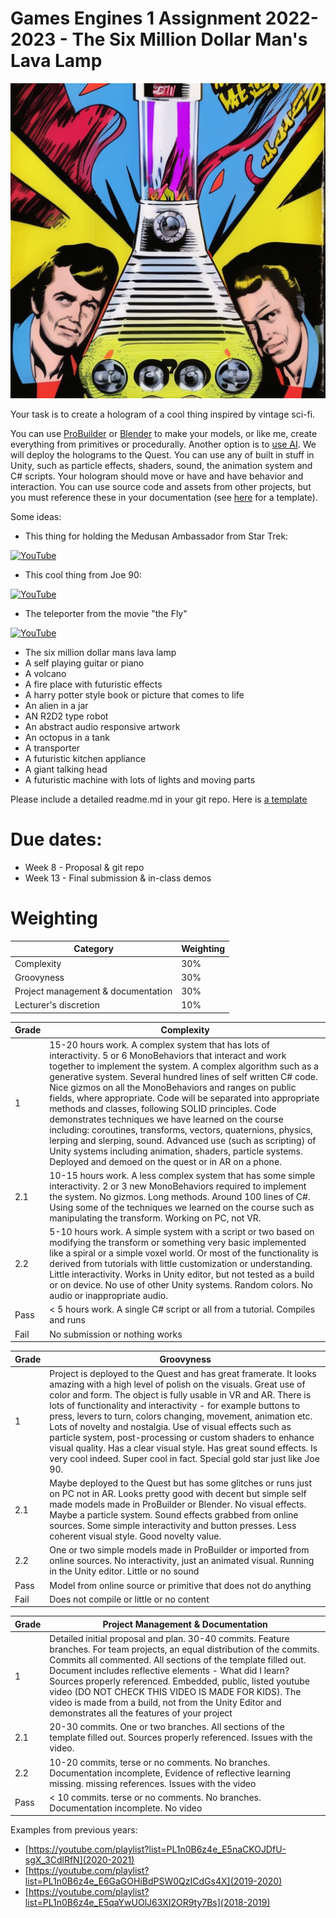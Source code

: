 # Games Engines 1 Assignment 2022-2023 - The Six Million Dollar Man's Lava Lamp

![Lava Lamp](images/1411580558_The_six_million_dollar_man_s_Lava_Lamp__retro_vintage_bionics_psychedelic__comic_book_style_.png)

Your task is to create a hologram of a cool thing inspired by vintage sci-fi. 

You can use [ProBuilder](https://unity.com/features/probuilder) or [Blender](https://www.blender.org/) to make your models, or like me, create everything from primitives or procedurally. Another option is to [use AI](https://www.youtube.com/watch?v=ooSW5kcA6gI). We will deploy the holograms to the Quest. You can use any of built in stuff in Unity, such as particle effects, shaders, sound, the animation system and C# scripts. Your hologram should move or have and have behavior and interaction. You can use source code and assets from other projects, but you must reference these in your documentation (see [here](assignmentreadme.md) for a template).

Some ideas:

- This thing for holding the Medusan Ambassador from Star Trek:

[![YouTube](http://img.youtube.com/vi/Ljhqz6pF_Uo/0.jpg)](https://www.youtube.com/watch?v=Ljhqz6pF_Uo)

- This cool thing from Joe 90:

[![YouTube](http://img.youtube.com/vi/oaINLn4OKGE/0.jpg)](https://www.youtube.com/watch?v=oaINLn4OKGE)

- The teleporter from the movie "the Fly"

[![YouTube](http://img.youtube.com/vi/sTq2Im2YUOk/0.jpg)](https://www.youtube.com/watch?v=sTq2Im2YUOk)

- The six million dollar mans lava lamp
- A self playing guitar or piano
- A volcano
- A fire place with futuristic effects
- A harry potter style book or picture that comes to life
- An alien in a jar
- AN R2D2 type robot
- An abstract audio responsive artwork
- An octopus in a tank
- A transporter
- A futuristic kitchen appliance
- A giant talking head
- A futuristic machine with lots of lights and moving parts

Please include a detailed readme.md in your git repo. Here is [a template](assignmentreadme.md)

# Due dates:
- Week 8 - Proposal & git repo
- Week 13 - Final submission & in-class demos
 
 # Weighting

| Category | Weighting |
|-|-|
| Complexity | 30% |
| Groovyness | 30%  |
| Project management & documentation | 30% |
| Lecturer's discretion | 10% |
 
 | Grade | Complexity |
 |-------|------------|
 | 1 | 15-20 hours work. A complex system that has lots of interactivity. 5 or 6 MonoBehaviors that interact and work together to implement the system. A complex algorithm such as a generative system. Several hundred lines of self written C# code. Nice gizmos on all the MonoBehaviors and ranges on public fields, where appropriate. Code will be separated into appropriate methods and classes, following SOLID principles. Code demonstrates techniques we have learned on the course including: coroutines, transforms, vectors, quaternions, physics, lerping and slerping, sound. Advanced use (such as scripting) of Unity systems including animation, shaders, particle systems. Deployed and demoed on the quest or in AR on a phone. |
 | 2.1 | 10-15 hours work. A less complex system that has some simple interactivity. 2 or 3 new MonoBehaviors required to implement the system. No gizmos. Long methods. Around 100 lines of C#. Using some of the techniques we learned on the course such as manipulating the transform. Working on PC, not VR. |
 | 2.2 | 5-10 hours work. A simple system with a script or two based on modifying the transform or something very basic implemented like a spiral or a simple voxel world. Or most of the functionality is derived from tutorials with little customization or understanding. Little interactivity. Works in Unity editor, but not tested as a build or on device. No use of other Unity systems. Random colors. No audio or inappropriate audio. |
 | Pass | < 5 hours work. A single C# script or all from a tutorial. Compiles and runs |
| Fail | No submission or nothing works |

| Grade | Groovyness |
|-------|------------|
| 1     | Project is deployed to the Quest and has great framerate. It looks amazing with a high level of polish on the visuals. Great use of color and form. The object is fully usable in VR and AR. There is lots of functionality and interactivity - for example buttons to press, levers to turn, colors changing, movement, animation etc. Lots of novelty and nostalgia. Use of visual effects such as particle system, post-processing or custom shaders to enhance visual quality. Has a clear visual style. Has great sound effects. Is very cool indeed. Super cool in fact. Special gold star just like Joe 90. |
| 2.1 | Maybe deployed to the Quest but has some glitches or runs just on PC not in AR. Looks pretty good with decent but simple self made models made in ProBuilder or Blender. No visual effects. Maybe a particle system. Sound effects grabbed from online sources. Some simple interactivity and button presses. Less coherent visual style. Good novelty value. |
| 2.2 |  One or two simple models made in ProBuilder or imported from online sources. No interactivity, just an animated visual. Running in the Unity editor. Little or no sound |
| Pass | Model from online source or primitive that does not do anything |
| Fail | Does not compile or little or no content |


| Grade | Project Management & Documentation |
|-------|------|
| 1 |  Detailed initial proposal and plan. 30-40 commits. Feature branches. For team projects, an equal distribution of the commits. Commits all commented. All sections of the template filled out. Document includes reflective elements - What did I learn? Sources properly referenced. Embedded, public, listed youtube video (DO NOT CHECK THIS VIDEO IS MADE FOR KIDS). The video is made from a build, not from the Unity Editor and demonstrates all the features of your project |
| 2.1 | 20-30 commits. One or two branches. All sections of the template filled out. Sources properly referenced. Issues with the video. 
| 2.2 |10-20 commits, terse or no comments. No branches. Documentation incomplete, Evidence of reflective learning missing. missing references. Issues with the video |
| Pass | < 10 commits. terse or no comments. No branches. Documentation incomplete. No video |

Examples from previous years:
- [https://youtube.com/playlist?list=PL1n0B6z4e_E5naCKOJDfU-sgX_3CdlRfN](2020-2021)
- [https://youtube.com/playlist?list=PL1n0B6z4e_E6GaGOHiBdPSW0QzICdGs4X](2019-2020)
- [https://youtube.com/playlist?list=PL1n0B6z4e_E5qaYwUOlJ63XI2OR9ty7Bs](2018-2019)
